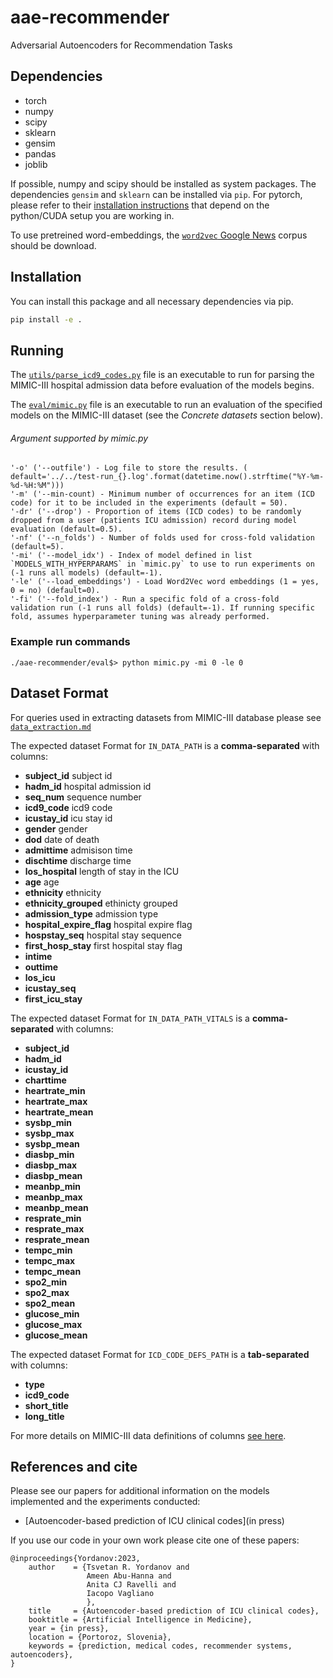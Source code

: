 # aae-recommender

[//]: # ([![DOI]&#40;https://zenodo.org/badge/DOI/10.1145/3267471.3267476.svg&#41;]&#40;https://doi.org/&#41;)

Adversarial Autoencoders for Recommendation Tasks

## Dependencies

- torch
- numpy
- scipy
- sklearn
- gensim
- pandas
- joblib

If possible, numpy and scipy should be installed as system packages.
The dependencies `gensim` and `sklearn` can be installed via `pip`.
For pytorch, please refer to their [installation
instructions](http://pytorch.org/) that depend on the python/CUDA setup you are
working in.

To use pretreined word-embeddings, the [`word2vec` Google News](https://github.com/mmihaltz/word2vec-GoogleNews-vectors) corpus should be download.

## Installation

You can install this package and all necessary dependencies via pip.

```sh
pip install -e .
```

## Running

The [`utils/parse_icd9_codes.py`](utils/parse_icd9_codes.py) file is an executable to run for parsing the MIMIC-III hospital admission data before evaluation of the models begins.

The [`eval/mimic.py`](eval/mimic.py) file is an executable to run an evaluation of the specified models on the MIMIC-III dataset (see the *Concrete datasets* section below).
###### Argument supported by mimic.py 
    '-o' ('--outfile') - Log file to store the results. ( default='../../test-run_{}.log'.format(datetime.now().strftime("%Y-%m-%d-%H:%M")))
    '-m' ('--min-count) - Minimum number of occurrences for an item (ICD code) for it to be included in the experiments (default = 50).
    '-dr' ('--drop') - Proportion of items (ICD codes) to be randomly dropped from a user (patients ICU admission) record during model evaluation (default=0.5).
    '-nf' ('--n_folds') - Number of folds used for cross-fold validation (default=5).
    '-mi' ('--model_idx') - Index of model defined in list `MODELS_WITH_HYPERPARAMS` in `mimic.py` to use to run experiments on (-1 runs all models) (default=-1).
    '-le' ('--load_embeddings') - Load Word2Vec word embeddings (1 = yes, 0 = no) (default=0).
    '-fi' ('--fold_index') - Run a specific fold of a cross-fold validation run (-1 runs all folds) (default=-1). If running specific fold, assumes hyperparameter tuning was already performed.


### Example run commands
`./aae-recommender/eval$> python mimic.py -mi 0 -le 0`


## Dataset Format
For queries used in extracting datasets from MIMIC-III database please see [`data_extraction.md`](data_extraction.md)

The expected dataset Format for `IN_DATA_PATH` is a **comma-separated** with columns:

- **subject_id** subject id
- **hadm_id**  hospital admission id
- **seq_num**  sequence number 
- **icd9_code**  icd9 code 
- **icustay_id**  icu stay id
- **gender**  gender 
- **dod** date of death
- **admittime**  admisison time
- **dischtime**  discharge time
- **los_hospital**  length of stay in the ICU
- **age**  age 
- **ethnicity**  ethnicity
- **ethnicity_grouped**  ethinicty grouped
- **admission_type**  admission type
- **hospital_expire_flag**  hospital expire flag
- **hospstay_seq**  hospital stay sequence
- **first_hosp_stay**  first hospital stay flag
- **intime**  
- **outtime** 
- **los_icu** 
- **icustay_seq** 
- **first_icu_stay**

The expected dataset Format for `IN_DATA_PATH_VITALS` is a **comma-separated** with columns:
- **subject_id**
- **hadm_id**
- **icustay_id**
- **charttime**
- **heartrate_min**
- **heartrate_max**
- **heartrate_mean**
- **sysbp_min**
- **sysbp_max**
- **sysbp_mean**
- **diasbp_min**
- **diasbp_max**
- **diasbp_mean**
- **meanbp_min**
- **meanbp_max**
- **meanbp_mean**
- **resprate_min**
- **resprate_max**
- **resprate_mean**
- **tempc_min**
- **tempc_max**
- **tempc_mean**
- **spo2_min**
- **spo2_max**
- **spo2_mean**
- **glucose_min**
- **glucose_max**
- **glucose_mean**

The expected dataset Format for `ICD_CODE_DEFS_PATH` is a **tab-separated** with columns:
- **type**
- **icd9_code**
- **short_title**
- **long_title**

For more details on MIMIC-III data definitions of columns [see here](https://physionet.org/content/mimiciii/1.4/).



## References and cite

Please see our papers for additional information on the models implemented and the experiments conducted:

- [Autoencoder-based prediction of ICU clinical codes](in press)
 


If you use our code in your own work please cite one of these papers:

    @inproceedings{Yordanov:2023,
        author    = {Tsvetan R. Yordanov and
                     Ameen Abu-Hanna and
                     Anita CJ Ravelli and
                     Iacopo Vagliano
                     },
        title     = {Autoencoder-based prediction of ICU clinical codes},
        booktitle = {Artificial Intelligence in Medicine},
        year = {in press},
        location = {Portoroz, Slovenia},
        keywords = {prediction, medical codes, recommender systems, autoencoders},
    }
    
  
